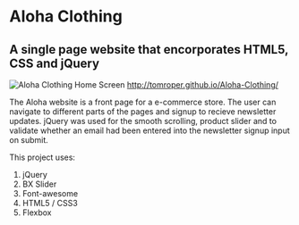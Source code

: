 # Aloha Clothing
## A single page website that encorporates HTML5, CSS and jQuery 

![Aloha Clothing Home Screen](http://i.imgur.com/4h9t3O0.png)
http://tomroper.github.io/Aloha-Clothing/

The Aloha website is a front page for a e-commerce store. The user can navigate to different parts of the pages and signup to recieve newsletter updates.
jQuery was used for the smooth scrolling, product slider and to validate whether an email had been entered into the newsletter signup input on submit.


This project uses:

1. jQuery
2. BX Slider
3. Font-awesome
4. HTML5 / CSS3
5. Flexbox
 
